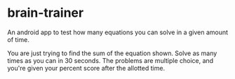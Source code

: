 # brain-trainer
An android app to test how many equations you can solve in a given amount of time.

You are just trying to find the sum of the equation shown. Solve as many times as you can in 30 seconds. The problems are multiple choice, and you're given your percent score after the allotted time.
